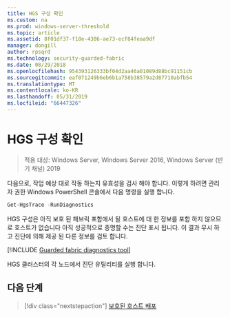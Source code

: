 ```yaml
---
title: HGS 구성 확인
ms.custom: na
ms.prod: windows-server-threshold
ms.topic: article
ms.assetid: 8f01df37-f18e-4386-ae73-ecf84feaa9df
manager: dongill
author: rpsqrd
ms.technology: security-guarded-fabric
ms.date: 08/29/2018
ms.openlocfilehash: 954393126333bf04d2aa46a01089d88bc91151cb
ms.sourcegitcommit: eaf071249b6eb6b1a758b38579a2d87710abfb54
ms.translationtype: MT
ms.contentlocale: ko-KR
ms.lasthandoff: 05/31/2019
ms.locfileid: "66447326"
---
```

# <a name="verify-the-hgs-configuration"></a>HGS 구성 확인

>적용 대상: Windows Server, Windows Server 2016, Windows Server (반기 채널) 2019


다음으로, 작업 예상 대로 작동 하는지 유효성을 검사 해야 합니다. 이렇게 하려면 관리자 권한 Windows PowerShell 콘솔에서 다음 명령을 실행 합니다.

```powershell
Get-HgsTrace -RunDiagnostics
```

HGS 구성은 아직 보호 된 패브릭 포함에서 될 호스트에 대 한 정보를 포함 하지 않으므로 호스트가 없습니다 아직 성공적으로 증명할 수는 진단 표시 됩니다. 이 결과 무시 하 고 진단에 의해 제공 된 다른 정보를 검토 합니다.

[!INCLUDE [Guarded fabric diagnostics tool](../../../includes/guarded-fabric-diagnostics-tool.md)] 

<!-- When a link is available for an updated troubleshooting guide, add a sentence like the following and create a link to the troubleshooting guide:
If failures did occur, please review the remediation steps provided or see the Troubleshooting Guide.
-->

HGS 클러스터의 각 노드에서 진단 유틸리티를 실행 합니다.

## <a name="next-step"></a>다음 단계

> [!div class="nextstepaction"]
> [보호된 호스트 배포](guarded-fabric-configure-hgs-with-authorized-hyper-v-hosts.md)

